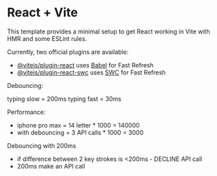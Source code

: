 # React + Vite

This template provides a minimal setup to get React working in Vite with HMR and some ESLint rules.

Currently, two official plugins are available:

- [@vitejs/plugin-react](https://github.com/vitejs/vite-plugin-react/blob/main/packages/plugin-react/README.md) uses [Babel](https://babeljs.io/) for Fast Refresh
- [@vitejs/plugin-react-swc](https://github.com/vitejs/vite-plugin-react-swc) uses [SWC](https://swc.rs/) for Fast Refresh

Debouncing:

typing slow = 200ms
typing fast = 30ms

Performance:
- iphone pro max = 14 letter * 1000 = 140000
- with debouncing = 3 API calls * 1000 = 3000

Debouncing with 200ms
- if difference between 2 key strokes is <200ms - DECLINE API call
- 200ms make an API call 

